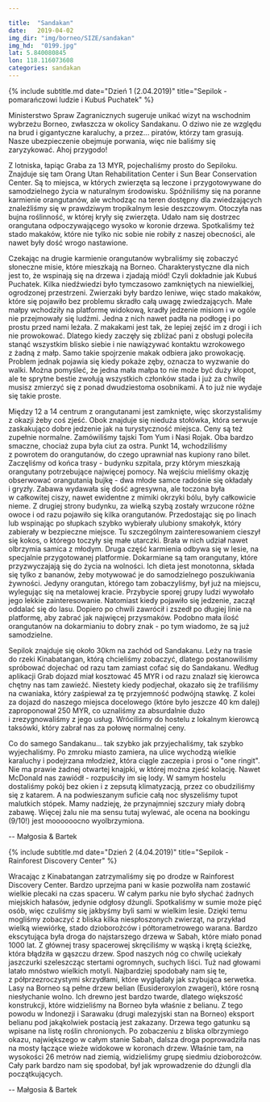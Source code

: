 ```yaml
---

title:  "Sandakan"
date:   2019-04-02
img_dir: "img/borneo/SIZE/sandakan"
img_hd:  "0199.jpg"
lat: 5.840080845
lon: 118.116073608
categories: sandakan
---
```


{% include subtitle.md date="Dzień 1 (2.04.2019)" title="Sepilok - pomarańczowi ludzie i&nbsp;Kubuś Puchatek" %}
<!--more_start-->
Ministerstwo Spraw Zagranicznych sugeruje unikać wizyt na wschodnim wybrzeżu Borneo, zwłaszcza w&nbsp;okolicy Sandakanu.
O dziwo nie ze względu na brud i&nbsp;gigantyczne karaluchy, a&nbsp;przez... piratów, którzy tam grasują.
Nasze ubezpieczenie obejmuje porwania, więc nie baliśmy się zaryzykować. Ahoj przygodo!
<!--more-->

Z lotniska, łapiąc Graba za 13 MYR, pojechaliśmy prosto do Sepiloku.
Znajduje się tam Orang Utan Rehabilitation Center i&nbsp;Sun Bear Conservation Center.
Są to miejsca, w&nbsp;których zwierzęta są leczone i&nbsp;przygotowywane do samodzielnego życia w&nbsp;naturalnym środowisku.
Spóźniliśmy się na poranne karmienie orangutanów, ale wchodząc na teren dostępny dla zwiedzających znaleźliśmy się w&nbsp;prawdziwym tropikalnym lesie deszczowym.
Otoczyła nas bujna roślinność, w&nbsp;której kryły się zwierzęta.
Udało nam się dostrzec orangutana odpoczywającego wysoko w&nbsp;koronie drzewa.
Spotkaliśmy też stado makaków, które nie tylko nic sobie nie robiły z&nbsp;naszej obecności, ale nawet były dość wrogo nastawione. 

Czekając na drugie karmienie orangutanów wybraliśmy się zobaczyć słoneczne misie, które mieszkają na Borneo.
Charakterystyczne dla nich jest to, że wspinają się na drzewa i&nbsp;zjadają miód!
Czyli dokładnie jak Kubuś Puchatek. Kilka niedźwiedzi było tymczasowo zamkniętych na niewielkiej, ogrodzonej przestrzeni.
Zwierzaki były bardzo leniwe, więc stado makaków, które się pojawiło bez problemu skradło całą uwagę zwiedzających.
Małe małpy wchodziły na platformę widokową, kradły jedzenie misiom i&nbsp;w ogóle nie przejmowały się ludźmi.
Jedna z&nbsp;nich nawet padła na podłogę i&nbsp;po prostu przed nami leżała.
Z makakami jest tak, że lepiej zejść im z&nbsp;drogi i&nbsp;ich nie prowokować.
Dlatego kiedy zaczęły się zbliżać pani z&nbsp;obsługi poleciła stanąć wszystkim blisko siebie i&nbsp;nie nawiązywać kontaktu wzrokowego z&nbsp;żadną z&nbsp;małp.
Samo takie spojrzenie makak odbiera jako prowokację.
Problem jednak pojawia się kiedy pokaże zęby, oznacza to wyzwanie do walki.
Można pomyśleć, że jedna mała małpa to nie może być duży kłopot, ale te sprytne bestie zwołują wszystkich członków stada i&nbsp;już za chwilę musisz zmierzyć się z&nbsp;ponad dwudziestoma osobnikami.
A to już nie wydaje się takie proste.

Między 12 a&nbsp;14 centrum z&nbsp;orangutanami jest zamknięte, więc skorzystaliśmy z&nbsp;okazji żeby coś zjeść.
Obok znajduje się nieduża stołówka, która serwuje zaskakująco dobre jedzenie jak na turystyczność miejsca.
Ceny są też zupełnie normalne.
Zamówiliśmy tajski Tom Yum i&nbsp;Nasi Rojak.
Oba bardzo smaczne, chociaż zupa była ciut za ostra.
Punkt 14, wchodziliśmy z&nbsp;powrotem do orangutanów, do czego uprawniał nas kupiony rano bilet.
Zaczęliśmy od końca trasy - budynku szpitala, przy którym mieszkają orangutany potrzebujące najwięcej pomocy.
Na wejściu mieliśmy okazję obserwować orangutanią bujkę - dwa młode samce radośnie się okładały i&nbsp;gryzły.
Zabawa wydawała się dość agresywna, ale toczona była w&nbsp;całkowitej ciszy, nawet ewidentne z&nbsp;mimiki okrzyki bólu, były całkowicie nieme.
Z drugiej strony budynku, za wielką szybą zostały wrzucone różne owoce i&nbsp;od razu pojawiło się kilka orangutanów.
Przedostając się po linach lub wspinając po słupkach szybko wybierały ulubiony smakołyk, który zabierały w&nbsp;bezpieczne miejsce.
Tu szczególnym zainteresowaniem cieszył się kokos, o&nbsp;którego toczyły się małe utarczki.
Brała w&nbsp;nich udział nawet olbrzymia samica z&nbsp;młodym.
Druga część karmienia odbywa się w&nbsp;lesie, na specjalnie przygotowanej platformie.
Dokarmiane są tam orangutany, które przyzwyczajają się do życia na wolności.
Ich dieta jest monotonna, składa się tylko z&nbsp;bananów, żeby motywować je do samodzielnego poszukiwania żywności.
Jedyny orangutan, którego tam zobaczyliśmy, był już na miejscu, wylegując się na metalowej kracie.
Przybycie sporej grupy ludzi wywołało jego lekkie zainteresowanie.
Natomiast kiedy pojawiło się jedzenie, zaczął oddalać się do lasu.
Dopiero po chwili zawrócił i&nbsp;zszedł po długiej linie na platformę, aby zabrać jak najwięcej przysmaków.
Podobno mała ilość orangutanów na dokarmianiu to dobry znak - po tym wiadomo, że są już samodzielne.

Sepilok znajduje się około 30km na zachód od Sandakanu.
Leży na trasie do rzeki Kinabatangan, którą chcieliśmy zobaczyć, dlatego postanowiliśmy spróbować dojechać od razu tam zamiast cofać się do Sandakanu.
Według aplikacji Grab dojazd miał kosztować 45 MYR i&nbsp;od razu znalazł się kierowca chętny nas tam zawieźć.
Niestety kiedy podjechał, okazało się że trafiliśmy na cwaniaka, który zaśpiewał za tę przyjemność podwójną stawkę.
Z kolei za dojazd do naszego miejsca docelowego (które było jeszcze 40 km dalej) zaproponował 250 MYR, co uznaliśmy za absurdalnie dużo i&nbsp;zrezygnowaliśmy z&nbsp;jego usług.
Wróciliśmy do hostelu z&nbsp;lokalnym kierowcą taksówki, który zabrał nas za połowę normalnej ceny.

Co do samego Sandakanu... tak szybko jak przyjechaliśmy, tak szybko wyjechaliśmy.
Po zmroku miasto zamiera, na ulice wychodzą wielkie karaluchy i&nbsp;podejrzana młodzież, która ciągle zaczepia i&nbsp;prosi o&nbsp;"one ringit". Nie ma prawie żadnej otwartej knajpki, w&nbsp;której można zjeść kolację.
Nawet McDonald nas zawiódł - rozpuściły im się lody.
W samym hostelu dostaliśmy pokój bez okien i&nbsp;z zepsutą klimatyzacją, przez co obudziliśmy się z&nbsp;katarem.
A na podwieszanym suficie całą noc słyszeliśmy tupot malutkich stópek.
Mamy nadzieję, że przynajmniej szczury miały dobrą zabawę.
Więcej żalu nie ma sensu tutaj wylewać, ale ocena na bookingu (9/10!) jest moooooocno wyolbrzymiona.

-- Małgosia & Bartek

{% include subtitle.md date="Dzień 2 (4.04.2019)" title="Sepilok - Rainforest Discovery Center" %}

Wracając z&nbsp;Kinabatangan zatrzymaliśmy się po drodze w&nbsp;Rainforest Discovery Center.
Bardzo uprzejma pani w&nbsp;kasie pozwoliła nam zostawić wielkie plecaki na czas spaceru.
W całym parku nie było słychać żadnych miejskich hałasów, jedynie odgłosy dżungli.
Spotkaliśmy w&nbsp;sumie może pięć osób, więc czuliśmy się jakbyśmy byli sami w&nbsp;wielkim lesie.
Dzięki temu mogliśmy zobaczyć z&nbsp;bliska kilka niespłoszonych zwierząt, na przykład wielką wiewiórkę, stado dzioborożców i&nbsp;półtorametrowego warana.
Bardzo ekscytująca była droga do najstarszego drzewa w&nbsp;Sabah, które miało ponad 1000 lat.
Z głównej trasy spacerowej skręciliśmy w&nbsp;wąską i&nbsp;krętą ścieżkę, która błądziła w&nbsp;gąszczu drzew.
Spod naszych nóg co chwilę uciekały jaszczurki szeleszcząc stertami ogromnych, suchych liści.
Tuż nad głowami latało mnóstwo wielkich motyli.
Najbardziej spodobały nam się te, z&nbsp;półprzezroczystymi skrzydłami, które wyglądały jak szybująca serwetka.
Lasy na Borneo są pełne drzew belian (Eusideroxylon zwageri), które rosną niesłychanie wolno. Ich drewno jest bardzo twarde, dlatego większość konstrukcji, które widzieliśmy na Borneo była właśnie z&nbsp;belianu. Z tego powodu w&nbsp;Indonezji i&nbsp;Sarawaku (drugi malezyjski stan na Borneo) eksport belianu pod jakąkolwiek postacią jest zakazany. Drzewa tego gatunku są wpisane na listę roślin chronionych.
Po zobaczeniu z&nbsp;bliska olbrzymiego okazu, największego w&nbsp;całym stanie Sabah, dalsza droga poprowadziła nas na mosty łączące wieże widokowe w&nbsp;koronach drzew.
Właśnie tam, na wysokości 26 metrów nad ziemią, widzieliśmy grupę siedmiu dzioborożców.
Cały park bardzo nam się spodobał, był jak wprowadzenie do dżungli dla początkujących.


-- Małgosia & Bartek




